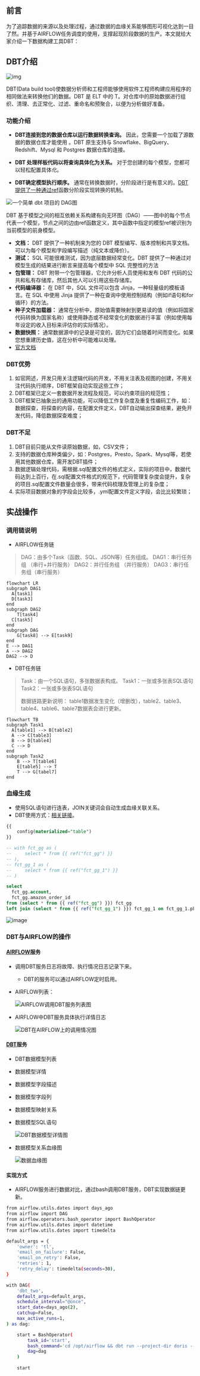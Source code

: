 ## 前言

为了追踪数据的来源以及处理过程，通过数据的血缘关系能够图形可视化达到一目了然。并基于AIRFLOW任务调度的使用，支撑起现阶段数据的生产。本文就给大家介绍一下数据构建工具DBT：

## DBT介绍

![img](/image/ddbt.png)

DBT(Data build tool)使数据分析师和工程师能够使用软件工程师构建应用程序的相同做法来转换他们的数据。DBT 是 ELT 中的 T。对仓库中的原始数据进行组织、清理、去正常化、过滤、重命名和预聚合，以便为分析做好准备。

### 功能介绍

-  **DBT连接到您的数据仓库以运行数据转换查询。** 因此，您需要一个加载了源数据的数据仓库才能使用 。DBT 原生支持与 Snowflake、BigQuery、Redshift、Mysql 和 Postgres 数据仓库的连接。

- **DBT 处理样板代码以将查询具体化为关系。** 对于您创建的每个模型，您都可以轻松配置具体*化*。

- **DBT确定模型执行顺序。** 通常在转换数据时，分阶段进行是有意义的。[DBT 提供了一种通过ref](https://docs.getdbt.com/reference/dbt-jinja-functions/ref)函数分阶段实现转换的机制。

![一个简单 dbt 项目的 DAG图](/image/odre.png)

DBT 基于模型之间的相互依赖关系构建有向无环图（DAG）——图中的每个节点代表一个模型，节点之间的边由ref函数定义，其中函数中指定的模型ref被识别为当前模型的前身模型。

- **文档：** DBT 提供了一种机制来为您的 DBT 模型编写、版本控制和共享文档。可以为每个模型和字段编写描述（纯文本或降价）。
- **测试：** SQL 可能很难测试，因为底层数据经常变化。DBT 提供了一种通过对模型生成的结果进行断言来提高每个模型中 SQL 完整性的方法
- **包管理：** DBT 附带一个包管理器，它允许分析人员使用和发布 DBT 代码的公共和私有存储库，然后其他人可以引用这些存储库。
- **代码编译器：** 在 DBT 中，SQL 文件可以包含 Jinja，一种轻量级的模板语言。在 SQL 中使用 Jinja 提供了一种在查询中使用控制结构（例如if语句和for循环）的方法。
- **种子文件加载器：** 通常在分析中，原始值需要映射到更易读的值（例如将国家代码转换为国家名称）或使用静态或不经常变化的数据进行丰富（例如使用每年设定的收入目标来评估你的实际情况）。
- **数据快照：** 通常数据源中的记录是可变的，因为它们会随着时间而变化。如果您想重建历史值，这在分析中可能难以处理。
- [官方文档](https://docs.getdbt.com/docs/introduction/)

### DBT优势

1. 如官网述，开发只用关注逻辑代码的开发，不用关注表及视图的创建，不用关注代码执行顺序，DBT框架自动实现这些工作；
2. DBT框架已定义一套数据开发流程及规范，可以约束项目的规范性；
3. DBT框架已抽象出的通用功能，可以降低工作复杂度及重复性编码工作，如：数据探查，将探查的内容，在配置文件定义，DBT自动输出探查结果，避免开发代码，降低数据探查难度；

### DBT不足

1. DBT目前只能从文件读原始数据，如，CSV文件；
2. 支持的数据仓库种类偏少，如：Postgres，Presto，Spark、Mysql等，若使用其他数据仓库，需开发DBT插件；
3. 数据逻辑处理代码，需根据.sql配置文件的格式定义，实际的项目中，数据代码达到上百行，在.sql配置文件格式的规范下，代码管理复杂度会提升，复杂的项目.sql配置文件数量会很多，带来代码梳理及管理上的复杂度；
4. 实际项目数据对象的字段会比较多，.yml配置文件定义字段，会比比较繁琐；

## 实战操作

### 调用链说明

- AIRFLOW任务链

> DAG：由多个Task（函数、SQL、JSON等）任务组成。
> DAG1：串行任务组 （串行+并行服务）
> DAG2：并行任务组 （并行服务）
> DAG3：串行任务组（串行服务）

```mermaid
flowchart LR
subgraph DAG1
  A[task1] 
  D[task3]
end
subgraph DAG2
	T[task4]
  C[task5]
end
subgraph DAG
	G[task8] --> E[task9]
end
E --> DAG1
A --> DAG2
DAG2 --> D
```



- DBT任务链

> Task：由一个SQL语句，多张数据表构成。 
> Task1：一张或多张表SQL语句
> Task2：一张或多张表SQL语句
>
> 数据链路更新说明：
> table1数据发生变化（增删改），table2、table3、table4、table6、table7数据表会进行更新。

```mermaid
flowchart TB
subgraph Task1
  A[table1] --> B[table2] 
  A --> C[table3]
  B --> D[table4]
  C --> D
end
subgraph Task2
	B --> T[table6]
	E[table5] --> T
	T --> G[tabel7]
end
```



### 血缘生成

- 使用SQL语句进行连表，JOIN关键词会自动生成血缘关联关系。
- DBT使用方式：[相关链接](https://ewkb.atlassian.net/wiki/spaces/CECP/pages/2685831581/dbt)。

```sql
{{
    config(materialized="table")
}}

-- with fct_gg as (
--     select * from {{ ref("fct_gg") }}
-- ),
-- fct_gg_1 as (
--     select * from {{ ref("fct_gg_1") }}
-- )

select 
  fct_gg.account,
  fct_gg.amazon_order_id
from (select * from {{ ref("fct_gg") }}) fct_gg
left join (select * from {{ ref("fct_gg_1") }}) fct_gg_1 on fct_gg_1.pk = fct_gg.pk
```

![image](/image/white_sql_re.png)

### DBT与AIRFLOW的操作

#### [AIRFLOW](https://ewkb.atlassian.net/wiki/spaces/CECP/pages/2674495836/airflow)服务

- 调用DBT服务日志将故障、执行情况日志记录下来。

  - DBT的服务可以通过AIRFLOW定时启用。

- AIRFLOW列表：
 
  ![AIRFLOW调用DBT服务列表图](/image/airflow.png)

- AIRFLOW中DBT服务具体执行详情日志

  ![DBT在AIRFLOW上的调用情况图](/image/airflow_de.png)

#### [DBT](https://ewkb.atlassian.net/wiki/spaces/CECP/pages/2685831581/dbt)服务

- DBT数据模型列表

- 数据模型详情

- 数据模型字段描述

- 数据模型字段列

- 数据模型映射关系

- 数据模型SQL语句

  ![DBT数据模型详情图](/image/dbt.png)

- 数据模型关系血缘图

  ![数据血缘图](/image/sql_re.png)

#### 实现方式

- AIRFLOW服务进行数据对比，通过bash调用DBT服务，DBT实现数据链更新。

```bash
from airflow.utils.dates import days_ago
from airflow import DAG
from airflow.operators.bash_operator import BashOperator
from airflow.utils.dates import datetime
from airflow.utils.dates import timedelta

default_args = {
    'owner': 'tl',
    'email_on_failure': False,
    'email_on_retry': False,
    'retries': 1,
    'retry_delay': timedelta(seconds=30),
}

with DAG(
    'dbt_two',
    default_args=default_args,
    schedule_interval="@once",
    start_date=days_ago(2),
    catchup=False,
    max_active_runs=1,
) as dag:

    start = BashOperator(
        task_id='start',
        bash_command='cd /opt/airflow && dbt run --project-dir doris --profiles-dir doris',
        dag=dag
    )
  
    start 
```
